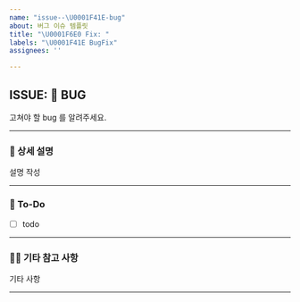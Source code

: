 ```yaml
---
name: "issue--\U0001F41E-bug"
about: 버그 이슈 템플릿
title: "\U0001F6E0️ Fix: "
labels: "\U0001F41E BugFix"
assignees: ''

---
```



## ISSUE: 🐞 BUG

고쳐야 할 bug 를 알려주세요.

---

### 🐞 상세 설명

설명 작성

---


### 📌 To-Do

- [ ] todo

---

### 🙌🏻 기타 참고 사항

기타 사항

---
